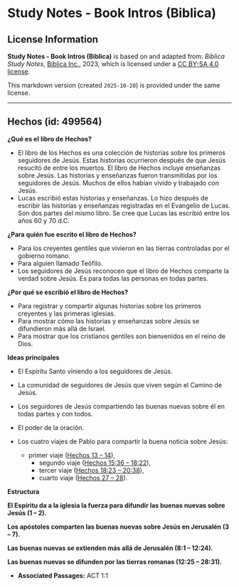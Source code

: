 # Study Notes - Book Intros (Biblica)

## License Information

**Study Notes - Book Intros (Biblica)** is based on and adapted from: _Biblica Study Notes_, [Biblica Inc.](https://www.biblica.com/), 2023, which is licensed under a [CC BY-SA 4.0 license](https://creativecommons.org/licenses/by-sa/4.0/legalcode.en).

This markdown version (created `2025-10-20`) is provided under the same license.



--------------------------------

## Hechos (id: 499564)

**¿Qué es el** **libro de** **Hechos?**

* El libro de los Hechos es una colección de historias sobre los primeros seguidores de Jesús. Estas historias ocurrieron después de que Jesús resucitó de entre los muertos. El libro de Hechos incluye enseñanzas sobre Jesús. Las historias y enseñanzas fueron transmitidas por los seguidores de Jesús. Muchos de ellos habían vivido y trabajado con Jesús.
* Lucas escribió estas historias y enseñanzas. Lo hizo después de escribir las historias y enseñanzas registradas en el Evangelio de Lucas. Son dos partes del mismo libro. Se cree que Lucas las escribió entre los años 60 y 70 d.C.

**¿Para quién fue escrito el libro de Hechos?**

* Para los creyentes gentiles que vivieron en las tierras controladas por el gobierno romano.
* Para alguien llamado Teófilo.
* Los seguidores de Jesús reconocen que el libro de Hechos comparte la verdad sobre Jesús. Es para todas las personas en todas partes.

**¿Por qué se escribió el libro de Hechos?**

* Para registrar y compartir algunas historias sobre los primeros creyentes y las primeras iglesias.
* Para mostrar cómo las historias y enseñanzas sobre Jesús se difundieron más allá de Israel.
* Para mostrar que los cristianos gentiles son bienvenidos en el reino de Dios.

**Ideas principales**

* El Espíritu Santo viniendo a los seguidores de Jesús.
* La comunidad de seguidores de Jesús que viven según el Camino de Jesús.
* Los seguidores de Jesús compartiendo las buenas nuevas sobre él en todas partes y con todos.
* El poder de la oración.
* Los cuatro viajes de Pablo para compartir la buena noticia sobre Jesús:

    + primer viaje ([Hechos 13 – 14](https://ref.ly/Acts13:1-Acts14:28)),
        + segundo viaje ([Hechos 15:36 – 18:22](https://ref.ly/Acts15:36-Acts18:22)),
        + tercer viaje ([Hechos 18:23 – 20:38](https://ref.ly/Acts18:23-Acts20:38)),
        + cuarto viaje ([Hechos 27 – 28](https://ref.ly/Acts27:1-Acts28:31)).

**Estructura**

**El Espíritu da a la iglesia la fuerza para difundir las buenas nuevas sobre Jesús (1 – 2\).**

**Los apóstoles comparten las buenas nuevas sobre Jesús en Jerusalén (3 – 7\).**

**Las buenas nuevas se extienden más allá de Jerusalén (8:1 – 12:24\).**

**Las buenas nuevas se difunden por las tierras romanas (12:25 – 28:31\).**

* **Associated Passages:** ACT 1:1

